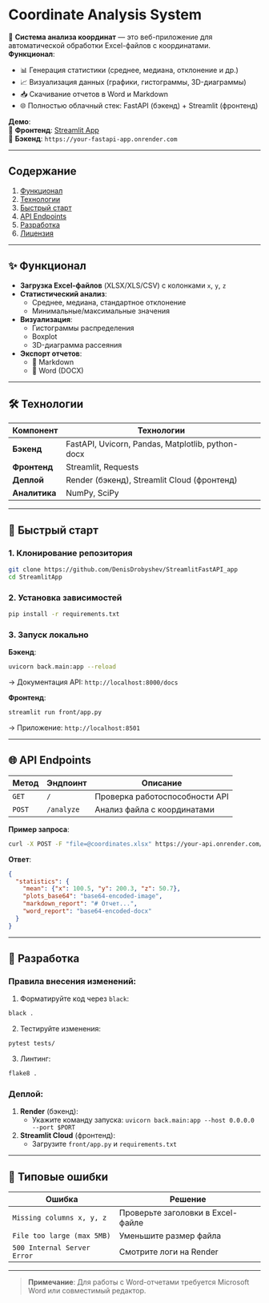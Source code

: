 # **Coordinate Analysis System**  

🚀 **Система анализа координат** — это веб-приложение для автоматической обработки Excel-файлов с координатами.  
**Функционал**:  
- 📊 Генерация статистики (среднее, медиана, отклонение и др.)  
- 📈 Визуализация данных (графики, гистограммы, 3D-диаграммы)  
- 📥 Скачивание отчетов в Word и Markdown  
- 🌐 Полностью облачный стек: FastAPI (бэкенд) + Streamlit (фронтенд)  

**Демо**:  
🔹 **Фронтенд**: [Streamlit App](https://your-streamlit-app.onrender.com)  
🔹 **Бэкенд**: `https://your-fastapi-app.onrender.com`  

---

## **Содержание**  
1. [Функционал](#-функционал)  
2. [Технологии](#-технологии)  
3. [Быстрый старт](#-быстрый-старт)  
4. [API Endpoints](#-api-endpoints)  
5. [Разработка](#-разработка)  
6. [Лицензия](#-лицензия)  

---

## ✨ **Функционал**  
- **Загрузка Excel-файлов** (XLSX/XLS/CSV) с колонками `x`, `y`, `z`  
- **Статистический анализ**:  
  - Среднее, медиана, стандартное отклонение  
  - Минимальные/максимальные значения  
- **Визуализация**:  
  - Гистограммы распределения  
  - Boxplot  
  - 3D-диаграмма рассеяния  
- **Экспорт отчетов**:  
  - 📄 Markdown  
  - 📝 Word (DOCX)  

---

## 🛠 **Технологии**  
| Компонент       | Технологии                                                                 |  
|-----------------|---------------------------------------------------------------------------|  
| **Бэкенд**      | FastAPI, Uvicorn, Pandas, Matplotlib, python-docx                        |  
| **Фронтенд**    | Streamlit, Requests                                                      |  
| **Деплой**      | Render (бэкенд), Streamlit Cloud (фронтенд)                              |  
| **Аналитика**   | NumPy, SciPy                                                             |  

---

## 🚀 **Быстрый старт**  
### 1. Клонирование репозитория  
```bash  
git clone https://github.com/DenisDrobyshev/StreamlitFastAPI_app  
cd StreamlitApp
```  

### 2. Установка зависимостей  
```bash  
pip install -r requirements.txt  
```  

### 3. Запуск локально  
**Бэкенд**:  
```bash  
uvicorn back.main:app --reload  
```  
→ Документация API: `http://localhost:8000/docs`  

**Фронтенд**:  
```bash  
streamlit run front/app.py  
```  
→ Приложение: `http://localhost:8501`  

---

## 🌐 **API Endpoints**  
| Метод | Эндпоинт       | Описание                          |  
|-------|----------------|-----------------------------------|  
| `GET` | `/`            | Проверка работоспособности API    |  
| `POST`| `/analyze`     | Анализ файла с координатами       |  

**Пример запроса**:  
```bash  
curl -X POST -F "file=@coordinates.xlsx" https://your-api.onrender.com/analyze  
```  

**Ответ**:  
```json  
{  
  "statistics": {  
    "mean": {"x": 100.5, "y": 200.3, "z": 50.7},  
    "plots_base64": "base64-encoded-image",  
    "markdown_report": "# Отчет...",  
    "word_report": "base64-encoded-docx"  
  }  
}  
```  

---

## 🔧 **Разработка**  
### Правила внесения изменений:  
1. Форматируйте код через `black`:  
```bash  
black .  
```  
2. Тестируйте изменения:  
```bash  
pytest tests/  
```  
3. Линтинг:  
```bash  
flake8 .  
```  

### Деплой:  
1. **Render** (бэкенд):  
   - Укажите команду запуска: `uvicorn back.main:app --host 0.0.0.0 --port $PORT`  
2. **Streamlit Cloud** (фронтенд):  
   - Загрузите `front/app.py` и `requirements.txt`  

---

## 🐛 **Типовые ошибки**  
| Ошибка                          | Решение                                |  
|---------------------------------|---------------------------------------|  
| `Missing columns x, y, z`      | Проверьте заголовки в Excel-файле     |  
| `File too large (max 5MB)`     | Уменьшите размер файла                |  
| `500 Internal Server Error`    | Смотрите логи на Render               |  

---



> **Примечание**: Для работы с Word-отчетами требуется Microsoft Word или совместимый редактор.